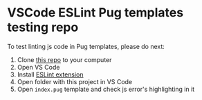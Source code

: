 # VSCode ESLint Pug templates testing repo

To test linting js code in Pug templates, please do next:

1. Clone [this repo](git@github.com:believer-ufa/vscode-eslint-pug.git) to your computer
2. Open VS Code
3. Install [ESLint extension](https://marketplace.visualstudio.com/items?itemName=dbaeumer.vscode-eslint)
4. Open folder with this project in VS Code
5. Open `index.pug` template and check js error's highlighting in it